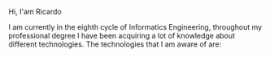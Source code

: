 Hi, I'am Ricardo 

I am currently in the eighth cycle of Informatics Engineering, throughout my professional degree I have been acquiring a lot of knowledge about different technologies.
The technologies that I am aware of are:


